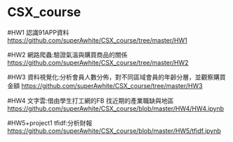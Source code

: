 # CSX_course
#HW1
  認識91APP資料
  https://github.com/superAwhite/CSX_course/tree/master/HW1

#HW2
  網路爬蟲:驗證氣溫與購買商品的關係
  https://github.com/superAwhite/CSX_course/tree/master/HW2

#HW3
  資料視覺化:分析會員人數分佈，對不同區域會員的年齡分層，並觀察購買金額
  https://github.com/superAwhite/CSX_course/tree/master/HW3

#HW4
  文字雲:借由學生打工網的FB 找近期的產業職缺與地區
  https://github.com/superAwhite/CSX_course/blob/master/HW4/HW4.ipynb

#HW5+project1
  tfidf:分析財報
  https://github.com/superAwhite/CSX_course/blob/master/HW5/tfidf.ipynb

